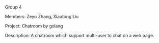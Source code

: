 Group 4

Members: Zeyu Zhang, Xiaotong Liu

Project: Chatroom by golang

Description: A chatroom which support multi-user to chat on a web page.

